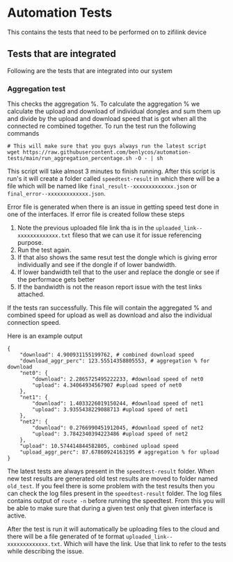 # Automation Tests
This contains the tests that need to be performed on to zifilink device

## Tests that are integrated
Following are the tests that are integrated into our system

### Aggregation test
This checks the aggregation %. To calculate the aggregation % we calculate the upload and download of individual dongles and sum them up and divide by the upload and download speed that is got when all the connected re combined together.
To run the test run the following commands

```
# This will make sure that you guys always run the latest script
wget https://raw.githubusercontent.com/benlycos/automation-tests/main/run_aggregation_percentage.sh -O - | sh
```
This script will take almost 3 minutes to finish running. After this script is run's it will create a folder called `speedtest-result` in which there will be a file which will be named like `final_result--xxxxxxxxxxxxx.json` or `final_error--xxxxxxxxxxxxx.json`. 

Error file is generated when there is an issue in getting speed test done in one of the interfaces. If error file is created follow these steps
1. Note the previous uploaded file link tha is in the `uploaded_link--xxxxxxxxxxxxx.txt` fileso that we can use it for issue referencing purpose.
2. Run the test again. 
3. If that also shows the same resut test the dongle which is giving error individually and see if the dongle if of lower bandwidth. 
4. If lower bandwidth tell that to the user and replace the dongle or see if the performace gets better
5. If the bandwidth is not the reason report issue with the test links attached.


If the tests ran successfully. This file will contain the aggregated % and combined speed for upload as well as download and also the individual connection speed. 

Here is an example output

```
{
    "download": 4.900931155199762, # combined download speed
    "download_aggr_perc": 123.55514358805553, # aggregation % for download
    "net0": {
        "download": 2.2865725495222233, #download speed of net0
        "upload": 4.34064934567907 #upload speed of net0
    }, 
    "net1": {
        "download": 1.4033226019150244, #download speed of net1
        "upload": 3.9355438229088713 #upload speed of net1
    }, 
    "net2": {
        "download": 0.2766990451912045, #download speed of net2
        "upload": 3.7842340394223486 #upload speed of net2
    }, 
    "upload": 10.574414844582805, combined upload speed 
    "upload_aggr_perc": 87.67860924163195 # aggregation % for upload
}
```
The latest tests are always present in the `speedtest-result` folder. When new test results are generated old test results are moved to folder named `old_test`.
If you feel there is some problem with the test results then you can check the log files present in the `speedtest-result` folder. The log files contains output of `route -n` before running the speedtest. From this you will be able to make sure that during a given test only that given interface is active. 

After the test is run it will automatically be uploading files to the cloud and there will be a file generated of te format `uploaded_link--xxxxxxxxxxxxx.txt`.
Which will have the link. Use that link to refer to the tests while describing the issue.


